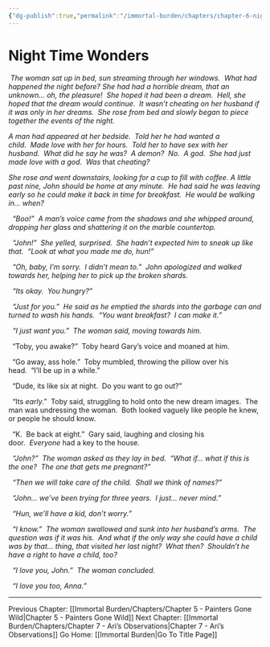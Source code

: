 ```yaml
---
{"dg-publish":true,"permalink":"/immortal-burden/chapters/chapter-6-night-time-wonders/"}
---
```


# Night Time Wonders

 _The woman sat up in bed, sun streaming through her windows.  What had happened the night before? She had had a horrible dream, that an unknown... oh, the pleasure!  She hoped it had been a dream.  Hell, she hoped that the dream would continue.  It wasn’t cheating on her husband if it was only in her dreams.  She rose from bed and slowly began to piece together the events of the night._

_A man had appeared at her bedside.  Told her he had wanted a child.  Made love with her for hours.  Told her to have sex with her husband.  What did he say he was?  A demon?  No.  A god.  She had just made love with a god.  Was_ that _cheating?_

_She rose and went downstairs, looking for a cup to fill with coffee. A little past nine, John should be home at any minute.  He had said he was leaving early so he could make it back in time for breakfast.  He would be walking in... when?_

  _“Boo!”  A man’s voice came from the shadows and she whipped around, dropping her glass and shattering it on the marble countertop._

  _“John!”  She yelled, surprised.  She hadn’t expected him to sneak up like that.  “Look at what you made me do, hun!”_

  _“Oh, baby, I’m sorry.  I didn’t mean to.”  John apologized and walked towards her, helping her to pick up the broken shards._

  _“Its okay.  You hungry?”_

  _“Just for you.”  He said as he emptied the shards into the garbage can and turned to wash his hands.  “You want breakfast?  I can make it.”_

  _“I just want you.”  The woman said, moving towards him._

  

  “Toby, you awake?”  Toby heard Gary’s voice and moaned at him.

  “Go away, ass hole.”  Toby mumbled, throwing the pillow over his head.  “I’ll be up in a while.”

  “Dude, its like six at night.  Do you want to go out?”

  “Its _early_.”  Toby said, struggling to hold onto the new dream images.  The man was undressing the woman.  Both looked vaguely like people he knew, or people he should know.

  “K.  Be back at eight.”  Gary said, laughing and closing his door.  _Everyone_ had a key to the house.

  

  _“John?”  The woman asked as they lay in bed.  “What if... what if this is the one?  The one that gets me pregnant?”_

  _“Then we will take care of the child.  Shall we think of names?”_

  _“John... we’ve been trying for three years.  I just... never mind.”_

  _“Hun, we’ll have a kid, don’t worry.”_

  _“I know.”  The woman swallowed and sunk into her husband’s arms.  The question was if it was his.  And what if the only way she could have a child was by that... thing, that visited her last night?  What then?  Shouldn’t he have a right to have a child, too?_

  _“I love you, John.”  The woman concluded._

  _“I love you too, Anna.”_

---
Previous Chapter: [[Immortal Burden/Chapters/Chapter 5 - Painters Gone Wild\|Chapter 5 - Painters Gone Wild]]
Next Chapter: [[Immortal Burden/Chapters/Chapter 7 - Ari’s Observations\|Chapter 7 - Ari’s Observations]]
Go Home: [[Immortal Burden\|Go To Title Page]]
  